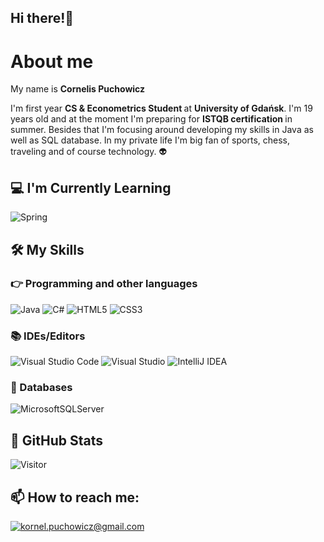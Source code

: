 
<!-- <h2 align='center'>Cornelis Puchowicz @ Laxmena</h2>
<p align='center'><b>Graduate Student at University of Illinois at Chicago</b></p> -->

<h2>Hi there!👋</h2>

<h1> About me </h1>

<p> My name is <b> Cornelis Puchowicz </b> <br> </p>
I'm first year <b> CS & Econometrics Student </b> at <b> University of Gdańsk</b>. I'm 19 years old and at the moment I'm preparing for <b> ISTQB certification </b> in summer. Besides that I'm focusing around developing my skills in Java as well as SQL database. In my private life I'm big fan of sports, chess, traveling and of course technology. 👽 
  
<h2>💻 I'm Currently Learning</h2>

![Spring](https://img.shields.io/badge/spring-%236DB33F.svg?style=for-the-badge&logo=spring&logoColor=white)

## 🛠️ My Skills

### 👉 Programming and other languages

![Java](https://img.shields.io/badge/java-%23ED8B00.svg?style=for-the-badge&logo=java&logoColor=white)
![C#](https://img.shields.io/badge/c%23-%23239120.svg?style=for-the-badge&logo=c-sharp&logoColor=white)
![HTML5](https://img.shields.io/badge/html5-%23E34F26.svg?style=for-the-badge&logo=html5&logoColor=white)
![CSS3](https://img.shields.io/badge/css3-%231572B6.svg?style=for-the-badge&logo=css3&logoColor=white)

### 📚 IDEs/Editors

![Visual Studio Code](https://img.shields.io/badge/Visual%20Studio%20Code-0078d7.svg?style=for-the-badge&logo=visual-studio-code&logoColor=white)
![Visual Studio](https://img.shields.io/badge/Visual%20Studio-5C2D91.svg?style=for-the-badge&logo=visual-studio&logoColor=white)
![IntelliJ IDEA](https://img.shields.io/badge/IntelliJIDEA-000000.svg?style=for-the-badge&logo=intellij-idea&logoColor=white)

### 💾 Databases

![MicrosoftSQLServer](https://img.shields.io/badge/Microsoft%20SQL%20Sever-CC2927?style=for-the-badge&logo=microsoft%20sql%20server&logoColor=white)

<h2>👀 GitHub Stats</h2>


![Visitor](https://visitor-badge.laobi.icu/badge?page_id=CornelisPuchowicz.CornelisPuchowicz) 



<h2>📫 How to reach me:</h2>

<a href="mailto:kornel.puchowicz@gmail.com">![kornel.puchowicz@gmail.com](https://img.shields.io/badge/Gmail-D14836?style=for-the-badge&logo=gmail&logoColor=white)</a> 



